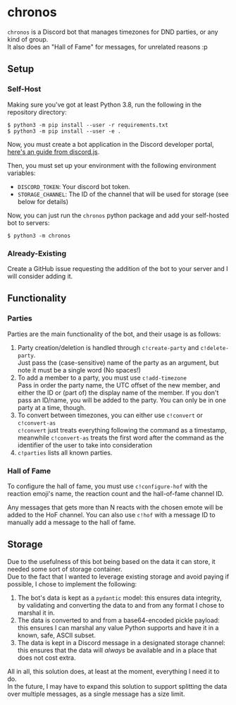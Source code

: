 # chronos

`chronos` is a Discord bot that manages timezones for DND parties, or any kind of group.  
It also does an "Hall of Fame" for messages, for unrelated reasons :p

## Setup

### Self-Host

Making sure you've got at least Python 3.8, run the following in the repository directory:

```shell
$ python3 -m pip install --user -r requirements.txt
$ python3 -m pip install --user -e .
```

Now, you must create a bot application in the Discord developer portal,
[here's an guide from discord.js](https://discordjs.guide/preparations/setting-up-a-bot-application.html).

Then, you must set up your environment with the following environment variables:

- `DISCORD_TOKEN`: Your discord bot token.
- `STORAGE_CHANNEL`: The ID of the channel that will be used for storage (see below for details)

Now, you can just run the `chronos` python package and add your self-hosted bot to servers:

```shell
$ python3 -m chronos
```

### Already-Existing

Create a GitHub issue requesting the addition of the bot to your server and I will consider adding it.

## Functionality

### Parties

Parties are the main functionality of the bot, and their usage is as follows:

1. Party creation/deletion is handled through `c!create-party` and `c!delete-party`.  
   Just pass the (case-sensitive) name of the party as an argument, but note it must be a single word (No spaces!)
2. To add a member to a party, you must use `c!add-timezone`  
   Pass in order the party name, the UTC offset of the new member, and either the ID or (part of) the display name of the member. If you don't pass an ID/name, you will be added to the party. You can only be in one party at a time, though.
3. To convert between timezones, you can either use `c!convert` or `c!convert-as`  
   `c!convert` just treats everything following the command as a timestamp,
   meanwhile `c!convert-as` treats the first word after the command as the identifier of the user to take into consideration
4. `c!parties` lists all known parties.

### Hall of Fame

To configure the hall of fame, you must use `c!configure-hof` with the reaction emoji's name, the reaction count and the hall-of-fame channel ID.

Any messages that gets more than N reacts with the chosen emote will be added to the HoF channel.
You can also use `c!hof` with a message ID to manually add a message to the hall of fame.

## Storage

Due to the usefulness of this bot being based on the data it can store, it needed some sort of storage container.  
Due to the fact that I wanted to leverage existing storage and avoid paying if possible, I chose to implement the following:

1. The bot's data is kept as a `pydantic` model: this ensures data integrity,
   by validating and converting the data to and from any format I chose to marshal it in.
2. The data is converted to and from a base64-encoded pickle payload: this ensures I can marshal
   any value Python supports and have it in a known, safe, ASCII subset.
3. The data is kept in a Discord message in a designated storage channel: this ensures that the data will _always_
   be available and in a place that does not cost extra.

All in all, this solution does, at least at the moment, everything I need it to do.  
In the future, I may have to expand this solution to support splitting the data over multiple messages,
as a single message has a size limit.
